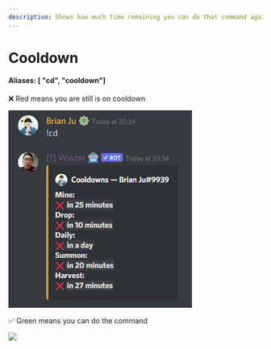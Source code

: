 ```yaml
---
description: Shows how much time remaining you can do that command again
---
```


# Cooldown

#### Aliases: \[ "cd", "cooldown"]

❌ Red means you are still is on cooldown

![](<../.gitbook/assets/image (22) (1).png>)

✅ Green means you can do the command

![](https://cdn.discordapp.com/attachments/872025962001350756/884695707204849674/unknown.png)
